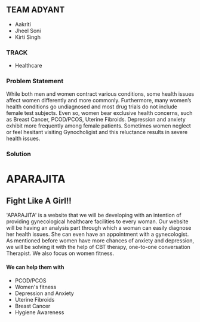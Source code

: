 ## TEAM ADYANT
- Aakriti
- Jheel Soni
- Kirti Singh

### TRACK 
- Healthcare

### Problem Statement 
While both men and women contract various conditions, some health issues affect women differently and more commonly. Furthermore, many women’s health conditions go undiagnosed and most drug trials do not include female test subjects. Even so, women bear exclusive health concerns, such as Breast Cancer, PCOD/PCOS, Uterine Fibroids. Depression and anxiety exhibit more frequently among female patients. Sometimes women neglect or feel hesitant visiting Gynocholigist and this reluctance results in severe health issues.

### Solution
# APARAJITA
## Fight Like A Girl!!

'APARAJITA' is a website that we will be developing with an intention of providing gynecological healthcare facilities to every woman. 
Our website will be having an analysis part through which a woman can easily diagnose her health issues.
She can even have an appointment with a gynecologist. 
As mentioned before women have more chances of anxiety and depression, we will be solving it with the help of CBT therapy, one-to-one conversation Therapist.
We also focus on women fitness.

#### We can help them with

- PCOD/PCOS
- Women's fitness
- Depression and Anxiety
- Uterine Fibroids
- Breast Cancer
- Hygiene Awareness
